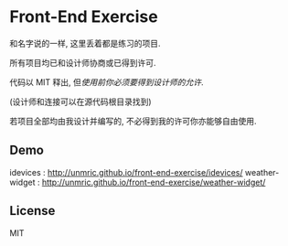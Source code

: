 # Front-End Exercise

和名字说的一样, 这里丢着都是练习的项目.

所有项目均已和设计师协商或已得到许可.

代码以 MIT 释出, 但*使用前你必须要得到设计师的允许*.

(设计师和连接可以在源代码根目录找到)

若项目全部均由我设计并编写的, 不必得到我的许可你亦能够自由使用.

## Demo
idevices : http://unmric.github.io/front-end-exercise/idevices/
weather-widget : http://unmric.github.io/front-end-exercise/weather-widget/

## License
MIT